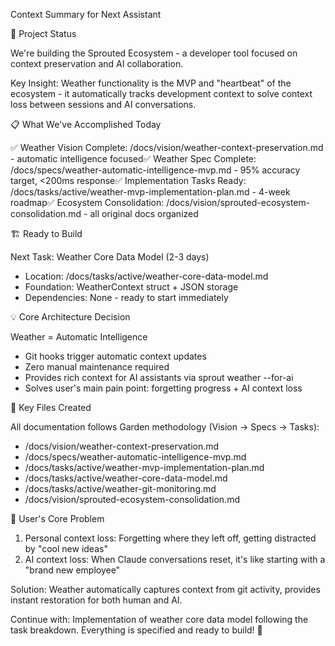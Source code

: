 Context Summary for Next Assistant

🎯 Project Status

We're building the Sprouted Ecosystem - a developer tool focused on context preservation and AI collaboration.

Key Insight: Weather functionality is the MVP and "heartbeat" of the ecosystem - it automatically tracks development context to solve context
loss between sessions and AI conversations.

📋 What We've Accomplished Today

✅ Weather Vision Complete: /docs/vision/weather-context-preservation.md - automatic intelligence focused✅ Weather Spec Complete:
/docs/specs/weather-automatic-intelligence-mvp.md - 95% accuracy target, <200ms response✅ Implementation Tasks Ready:
/docs/tasks/active/weather-mvp-implementation-plan.md - 4-week roadmap✅ Ecosystem Consolidation:
/docs/vision/sprouted-ecosystem-consolidation.md - all original docs organized

🏗️ Ready to Build

Next Task: Weather Core Data Model (2-3 days)

- Location: /docs/tasks/active/weather-core-data-model.md
- Foundation: WeatherContext struct + JSON storage
- Dependencies: None - ready to start immediately

💡 Core Architecture Decision

Weather = Automatic Intelligence

- Git hooks trigger automatic context updates
- Zero manual maintenance required
- Provides rich context for AI assistants via sprout weather --for-ai
- Solves user's main pain point: forgetting progress + AI context loss

📂 Key Files Created

All documentation follows Garden methodology (Vision → Specs → Tasks):

- /docs/vision/weather-context-preservation.md
- /docs/specs/weather-automatic-intelligence-mvp.md
- /docs/tasks/active/weather-mvp-implementation-plan.md
- /docs/tasks/active/weather-core-data-model.md
- /docs/tasks/active/weather-git-monitoring.md
- /docs/vision/sprouted-ecosystem-consolidation.md

🎯 User's Core Problem

1. Personal context loss: Forgetting where they left off, getting distracted by "cool new ideas"
2. AI context loss: When Claude conversations reset, it's like starting with a "brand new employee"

Solution: Weather automatically captures context from git activity, provides instant restoration for both human and AI.

Continue with: Implementation of weather core data model following the task breakdown. Everything is specified and ready to build! 🚀
